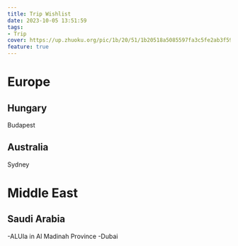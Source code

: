 ```yaml
---
title: Trip Wishlist
date: 2023-10-05 13:51:59
tags:
- Trip
cover: https://up.zhuoku.org/pic/1b/20/51/1b20518a5085597fa3c5fe2ab3f5914d.jpg
feature: true
---
```

# Europe
## Hungary
Budapest
## Australia
Sydney

# Middle East
## Saudi Arabia
-ALUIa in Al Madinah Province
-Dubai